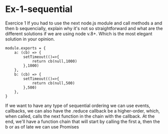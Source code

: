 # Ex-1-sequential
Exercice 1
If you had to use the next node.js module and call methods a and then b sequencially, explain why it's not so straightforward and what are the different solutions if we are using node v.8+.
Which is the most elegant solution in your opinion.
```
module.exports = {
    a: (cb) => {
        setTimeout(()=>{
            return cb(null,1000)
        },1000)
    },
    b: (cb) => {
        setTimeout(()=>{
            return cb(null,500)
        },500)
    },
}
```
If we want to have any type of sequential ordering we can use events, callbacks, we can also have the .reduce callback be a higher-order, 
which, when called, calls the next function in the chain with the callback. 
At the end, we'll have a function chain that will start by calling the first a, then the b
or as of late we can use Promises
